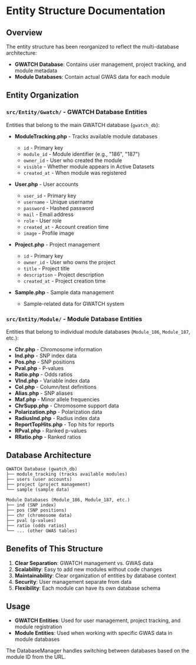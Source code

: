 # Entity Structure Documentation

## Overview

The entity structure has been reorganized to reflect the multi-database architecture:

- **GWATCH Database**: Contains user management, project tracking, and module metadata
- **Module Databases**: Contain actual GWAS data for each module

## Entity Organization

### `src/Entity/Gwatch/` - GWATCH Database Entities

Entities that belong to the main GWATCH database (`gwatch_db`):

- **ModuleTracking.php** - Tracks available module databases
  - `id` - Primary key
  - `module_id` - Module identifier (e.g., "186", "187")
  - `owner_id` - User who created the module
  - `visible` - Whether module appears in Active Datasets
  - `created_at` - When module was registered

- **User.php** - User accounts
  - `user_id` - Primary key
  - `username` - Unique username
  - `password` - Hashed password
  - `mail` - Email address
  - `role` - User role
  - `created_at` - Account creation time
  - `image` - Profile image

- **Project.php** - Project management
  - `id` - Primary key
  - `owner_id` - User who owns the project
  - `title` - Project title
  - `description` - Project description
  - `created_at` - Project creation time

- **Sample.php** - Sample data management
  - Sample-related data for GWATCH system

### `src/Entity/Module/` - Module Database Entities

Entities that belong to individual module databases (`Module_186`, `Module_187`, etc.):

- **Chr.php** - Chromosome information
- **Ind.php** - SNP index data
- **Pos.php** - SNP positions
- **Pval.php** - P-values
- **Ratio.php** - Odds ratios
- **VInd.php** - Variable index data
- **Col.php** - Column/test definitions
- **Alias.php** - SNP aliases
- **Maf.php** - Minor allele frequencies
- **ChrSupp.php** - Chromosome support data
- **Polarization.php** - Polarization data
- **RadiusInd.php** - Radius index data
- **ReportTopHits.php** - Top hits for reports
- **RPval.php** - Ranked p-values
- **RRatio.php** - Ranked ratios

## Database Architecture

```
GWATCH Database (gwatch_db)
├── module_tracking (tracks available modules)
├── users (user accounts)
├── project (project management)
└── sample (sample data)

Module Databases (Module_186, Module_187, etc.)
├── ind (SNP index)
├── pos (SNP positions)
├── chr (chromosome data)
├── pval (p-values)
├── ratio (odds ratios)
└── ... (other GWAS tables)
```

## Benefits of This Structure

1. **Clear Separation**: GWATCH management vs. GWAS data
2. **Scalability**: Easy to add new modules without code changes
3. **Maintainability**: Clear organization of entities by database context
4. **Security**: User management separate from data
5. **Flexibility**: Each module can have its own database schema

## Usage

- **GWATCH Entities**: Used for user management, project tracking, and module registration
- **Module Entities**: Used when working with specific GWAS data in module databases

The DatabaseManager handles switching between databases based on the module ID from the URL. 